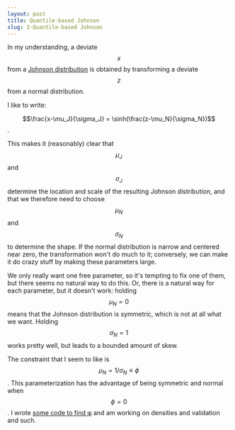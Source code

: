 ```yaml
---
layout: post
title: Quantile-based Johnson
slug: 3-Quantile-based Johnson
---
```


In my understanding, a deviate $$x$$ from a [Johnson distribution](https://en.wikipedia.org/wiki/Johnson%27s_SU-distribution) is obtained by transforming a deviate $$z$$ from a normal distribution.

I like to write:

$$\frac{x-\mu_J}{\sigma_J} = \sinh(\frac{z-\mu_N}{\sigma_N})$$. 

This makes it (reasonably) clear that $$\mu_J$$ and $$\sigma_J$$ determine the location and scale of the resulting Johnson distribution, and that we therefore need to choose $$\mu_N$$ and $$\sigma_N$$ to determine the shape. If the normal distribution is narrow and centered near zero, the transformation won't do much to it; conversely, we can make it do crazy stuff by making these parameters large.

We only really want one free parameter, so it's tempting to fix one of them, but there seems no natural way to do this. Or, there is a natural way for each parameter, but it doesn't work: holding $$\mu_N=0$$ means that the Johnson distribution is symmetric, which is not at all what we want. Holding $$\sigma_N=1$$ works pretty well, but leads to a bounded amount of skew.

The constraint that I seem to like is $$\mu_N = 1/\sigma_N\equiv\phi$$. This parameterization has the advantage of being symmetric and normal when $$\phi=0$$. I wrote [some code to find φ](https://raw.githubusercontent.com/dushoff/scratch/master/johnson.R) and am working on densities and validation and such.

